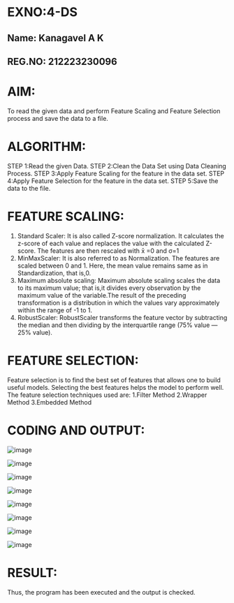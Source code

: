 # EXNO:4-DS
## Name: Kanagavel A K
## REG.NO: 212223230096
# AIM:
To read the given data and perform Feature Scaling and Feature Selection process and save the
data to a file.

# ALGORITHM:
STEP 1:Read the given Data.
STEP 2:Clean the Data Set using Data Cleaning Process.
STEP 3:Apply Feature Scaling for the feature in the data set.
STEP 4:Apply Feature Selection for the feature in the data set.
STEP 5:Save the data to the file.

# FEATURE SCALING:
1. Standard Scaler: It is also called Z-score normalization. It calculates the z-score of each value and replaces the value with the calculated Z-score. The features are then rescaled with x̄ =0 and σ=1
2. MinMaxScaler: It is also referred to as Normalization. The features are scaled between 0 and 1. Here, the mean value remains same as in Standardization, that is,0.
3. Maximum absolute scaling: Maximum absolute scaling scales the data to its maximum value; that is,it divides every observation by the maximum value of the variable.The result of the preceding transformation is a distribution in which the values vary approximately within the range of -1 to 1.
4. RobustScaler: RobustScaler transforms the feature vector by subtracting the median and then dividing by the interquartile range (75% value — 25% value).

# FEATURE SELECTION:
Feature selection is to find the best set of features that allows one to build useful models. Selecting the best features helps the model to perform well.
The feature selection techniques used are:
1.Filter Method
2.Wrapper Method
3.Embedded Method

# CODING AND OUTPUT:

![image](https://github.com/user-attachments/assets/63c42e2f-fc60-4855-8a6c-e2aa0c5abb98)

![image](https://github.com/user-attachments/assets/c14ac313-1e20-4b2e-80f3-40bab9ca2bc6)

![image](https://github.com/user-attachments/assets/42763bf8-fb3e-4806-906a-213a7c9f7bf2)

![image](https://github.com/user-attachments/assets/ca2ca7dc-83be-4a9b-8b18-6a8c789fa288)

![image](https://github.com/user-attachments/assets/1bea1ab1-a652-43f7-9a5f-4950bc6e55c0)

![image](https://github.com/user-attachments/assets/531d28ed-63c4-4512-89ef-27ee50d56ae8)

![image](https://github.com/user-attachments/assets/1a703b5d-6454-4e4b-8169-93fc0e93f4a5)

![image](https://github.com/user-attachments/assets/2acea4b2-1d27-47ca-8c8d-0f7e72a04f26)


# RESULT:
Thus, the program has been executed and the output is checked.
